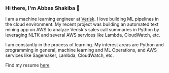 ### Hi there, I'm Abbas Shakiba 👋
I am a machine learning engineer at [Verisk](https://verisk.com). I love building ML pipelines in the cloud environment. My recent project was building an automated text mining app on AWS to analyze Verisk's sales call summaries in Python by leveraging NLTK and several AWS services like Lambda, CloudWatch, etc.

I am constantly in the process of learning. My interest areas are Python and programming in general, machine learning and ML Operations, and AWS services like Sagemaker, Lambda, CloudWatch, etc. 

Find my resume [here](abbas_shakiba_cv_github.pdf)

<!--
**abshakiba/abshakiba** is a ✨ _special_ ✨ repository because its `README.md` (this file) appears on your GitHub profile.

Here are some ideas to get you started:

- 🔭 I’m currently working on ...
- 🌱 I’m currently learning ...
- 👯 I’m looking to collaborate on ...
- 🤔 I’m looking for help with ...
- 💬 Ask me about ...
- 📫 How to reach me: ...
- 😄 Pronouns: ...
- ⚡ Fun fact: ...
-->
